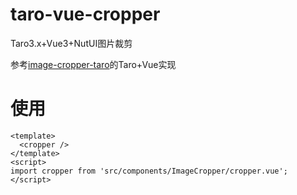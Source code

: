 # taro-vue-cropper
Taro3.x+Vue3+NutUI图片裁剪

参考[image-cropper-taro](https://github.com/huzhiwu1/image-cropper-taro/)的Taro+Vue实现

# 使用

```
<template>
  <cropper />
</template>
<script>
import cropper from 'src/components/ImageCropper/cropper.vue';
</script>

```
